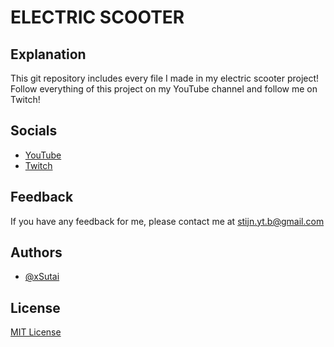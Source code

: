#   ELECTRIC SCOOTER

##  Explanation

This git repository includes every file I made in my electric scooter project!
Follow everything of this project on my YouTube channel and follow me on Twitch!


##  Socials

- [YouTube](https://www.youtube.com/@xsutai)
- [Twitch](https://www.twitch.tv/xsutai)


##  Feedback

If you have any feedback for me, please contact me at stijn.yt.b@gmail.com


##  Authors

- [@xSutai](https://github.com/xSutai)


##  License

[MIT License](LICENSE)